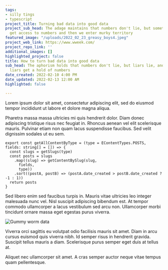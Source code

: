 ```yaml
---
tags:
- silly tings
- typescript
project_title: Turning bad data into good data
project_sub_head: The adage maintains that numbers don't lie, but sometimes liars
  get access to numbers and then we enter murky territory
featured_image: "/uploads/2022_02_23_greasy_boys4.jpeg"
project_web_link: https://www.wweek.com/
project_repo_link: ''
additional_images: []
highlighted_project: false
title: How to turn bad data into good data
sub_head: The aphorism holds that numbers don't lie, but liars lie, and sometimes
  liars get a hold of numbers
date_created: 2022-02-10 4:00 PM
date_updated: 2022-02-13 12:00 AM
highlighted: false

---
```

Lorem ipsum dolor sit amet, consectetur adipiscing elit, sed do eiusmod tempor incididunt ut labore et dolore magna aliqua. 

Pharetra massa massa ultricies mi quis hendrerit dolor. Diam donec adipiscing tristique risus nec feugiat in. Rhoncus aenean vel elit scelerisque mauris. Pulvinar etiam non quam lacus suspendisse faucibus. Sed velit dignissim sodales ut eu sem. 

    
    export const getAllContentByType = (type = EContentTypes.POSTS, fields: string[] = []) => {
      const slugs = getSlugs(type)
      const posts = slugs
        .map((slug) => getContentBySlug(slug,
          fields,
          type))
        .sort((postA, postB) => (postA.date_created > postB.date_created ? -1 : 1))
      return posts
    }

Sed libero enim sed faucibus turpis in. Mauris vitae ultricies leo integer malesuada nunc vel. Nisl suscipit adipiscing bibendum est. At tempor commodo ullamcorper a lacus vestibulum sed arcu non. Ullamcorper morbi tincidunt ornare massa eget egestas purus viverra.

![Gummy worm data](/uploads/2022_02_22_gummi-worms.jpeg "Gummy data")

Viverra orci sagittis eu volutpat odio facilisis mauris sit amet. Diam in arcu cursus euismod quis viverra nibh. Id semper risus in hendrerit gravida. Suscipit tellus mauris a diam. Scelerisque purus semper eget duis at tellus at. 

Aliquet nec ullamcorper sit amet. A cras semper auctor neque vitae tempus quam pellentesque. 